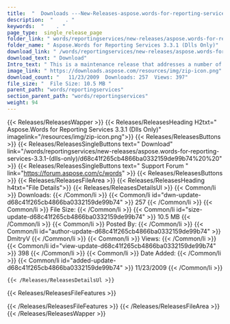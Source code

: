 ```yaml
---
title:  "  Downloads ---New-Releases-aspose.words-for-reporting-services-3.3.1-(dlls-only) . " 
description:  "    . " 
keywords:  "    . " 
page_type:  single_release_page
folder_link: " words/reportingservices/new-releases/aspose.words-for-reporting-services-3.3.1-(dlls-only)/"
folder_name: " Aspose.Words for Reporting Services 3.3.1 (Dlls Only)"
download_link: " /words/reportingservices/new-releases/aspose.words-for-reporting-services-3.3.1-(dlls-only)/d68c41f265cb4866ba0332159de99b74"
download_text: " Download"
Intro_text: " This is a maintenance release that addresses a number of reported issues and als..."
image_link: " https://downloads.aspose.com/resources/img/zip-icon.png"
download_count: "   11/23/2009  Downloads: 257  Views: 397"
file_size: "  File Size: 10.5 MB "
parent_path: "words/reportingservices"
section_parent_path: "words/reportingservices"
weight: 94 
---
```


{{< Releases/ReleasesWapper >}}
  {{< Releases/ReleasesHeading H2txt=" Aspose.Words for Reporting Services 3.3.1 (Dlls Only)" imagelink="/resources/img/zip-icon.png">}}
  {{< Releases/ReleasesButtons >}}
    {{< Releases/ReleasesSingleButtons text=" Download" link="/words/reportingservices/new-releases/aspose.words-for-reporting-services-3.3.1-(dlls-only)/d68c41f265cb4866ba0332159de99b74%20%20" >}}
    {{< Releases/ReleasesSingleButtons text=" Support Forum " link="https://forum.aspose.com/c/words" >}}
  {{< Releases/ReleasesButtons >}}
  {{< Releases/ReleasesFileArea >}}
    {{< Releases/ReleasesHeading h4txt="File Details">}}
    {{< Releases/ReleasesDetailsUl >}}
            {{< Common/li  >}} Downloads: {{< /Common/li >}} 
      {{< Common/li id="dwn-update-d68c41f265cb4866ba0332159de99b74" >}} 257 {{< /Common/li >}} 
      {{< Common/li  >}} File Size: {{< /Common/li >}} 
      {{< Common/li id="size-update-d68c41f265cb4866ba0332159de99b74" >}} 10.5 MB {{< /Common/li >}} 
      {{< Common/li  >}} Posted By: {{< /Common/li >}} 
      {{< Common/li id="author-update-d68c41f265cb4866ba0332159de99b74" >}} DmitryV {{< /Common/li >}} 
      {{< Common/li  >}} Views: {{< /Common/li >}} 
      {{< Common/li id="view-update-d68c41f265cb4866ba0332159de99b74" >}} 398 {{< /Common/li >}} 
      {{< Common/li  >}} Date Added: {{< /Common/li >}} 
      {{< Common/li id="added-update-d68c41f265cb4866ba0332159de99b74" >}} 11/23/2009 {{< /Common/li >}} 

    {{< /Releases/ReleasesDetailsUl >}}

  {{< Releases/ReleasesFileFeatures >}}
      
  {{< /Releases/ReleasesFileFeatures >}}
 {{< /Releases/ReleasesFileArea >}}
{{< /Releases/ReleasesWapper >}}


